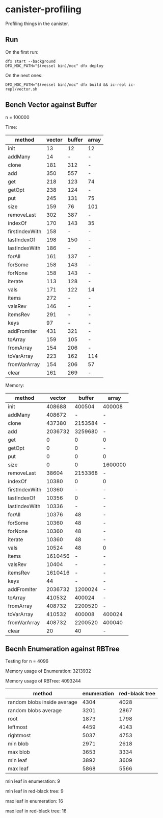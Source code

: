# canister-profiling

Profiling things in the canister.

## Run

On the first run:
```
dfx start --background
DFX_MOC_PATH="$(vessel bin)/moc" dfx deploy
```
On the next ones:
```
DFX_MOC_PATH="$(vessel bin)/moc" dfx build && ic-repl ic-repl/vector.sh
```

## Bench Vector against Buffer

n = 100000

Time:

|method|vector|buffer|array|
|---|---|---|---|
|init|13|12|12|
|addMany|14|-|-|
|clone|181|312|-|
|add|350|557|-|
|get|218|123|74|
|getOpt|238|124|-|
|put|245|131|75|
|size|159|76|101|
|removeLast|302|387|-|
|indexOf|170|143|35|
|firstIndexWith|158|-|-|
|lastIndexOf|198|150|-|
|lastIndexWith|186|-|-|
|forAll|161|137|-|
|forSome|158|143|-|
|forNone|158|143|-|
|iterate|113|128|-|
|vals|171|122|14|
|items|272|-|-|
|valsRev|146|-|-|
|itemsRev|291|-|-|
|keys|97|-|-|
|addFromIter|431|321|-|
|toArray|159|105|-|
|fromArray|154|206|-|
|toVarArray|223|162|114|
|fromVarArray|154|206|57|
|clear|161|269|-|

Memory:

|method|vector|buffer|array|
|---|---|---|---|
|init|408688|400504|400008|
|addMany|408672|-|-|
|clone|437380|2153584|-|
|add|2036732|3259680|-|
|get|0|0|0|
|getOpt|0|0|-|
|put|0|0|0|
|size|0|0|1600000|
|removeLast|38604|2153368|-|
|indexOf|10380|0|0|
|firstIndexWith|10360|-|-|
|lastIndexOf|10356|0|-|
|lastIndexWith|10336|-|-|
|forAll|10376|48|-|
|forSome|10360|48|-|
|forNone|10360|48|-|
|iterate|10360|48|-|
|vals|10524|48|0|
|items|1610456|-|-|
|valsRev|10404|-|-|
|itemsRev|1610416|-|-|
|keys|44|-|-|
|addFromIter|2036732|1200024|-|
|toArray|410532|400024|-|
|fromArray|408732|2200520|-|
|toVarArray|410532|400008|400024|
|fromVarArray|408732|2200520|400040|
|clear|20|40|-|


## Becnh Enumeration against RBTree

Testing for n = 4096

Memory usage of Enumeration: 3213932

Memory usage of RBTree: 4093244

|method|enumeration|red-black tree|
|---|---|---|
|random blobs inside average|4304|4028|
|random blobs average|3201|2867|
|root|1873|1798|
|leftmost|4459|4143|
|rightmost|5037|4753|
|min blob|2971|2618|
|max blob|3653|3334|
|min leaf|3892|3609|
|max leaf|5868|5566|

min leaf in enumeration: 9

min leaf in red-black tree: 9

max leaf in enumeration: 16

max leaf in red-black tree: 16
